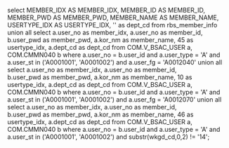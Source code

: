 
select 
    MEMBER_IDX AS MEMBER_IDX,
    MEMBER_ID AS MEMBER_ID,
    MEMBER_PWD AS MEMBER_PWD,
    MEMBER_NAME AS MEMBER_NAME,
    USERTYPE_IDX AS USERTYPE_IDX,
    '' as dept_cd
from rbs_member_info
union all
select 
    a.user_no as member_idx,
    a.user_no as member_id,    
    b.user_pwd as member_pwd,
    a.kor_nm as member_name,
    45 as usertype_idx,
    a.dept_cd as dept_cd
from COM.V_BSAC_USER a, 
     COM.CMMN040 b
where 
 a.user_no = b.user_id
and a.user_type = 'A'
and a.user_st in ('A0001001',
'A0001002')
and a.user_fg = 'A0012040'
union all
select 
    a.user_no as member_idx,
    a.user_no as member_id,    
    b.user_pwd as member_pwd,
    a.kor_nm as member_name,
    10 as usertype_idx,
    a.dept_cd as dept_cd
from COM.V_BSAC_USER a, 
     COM.CMMN040 b
where 
 a.user_no = b.user_id
and a.user_type = 'A'
and a.user_st in ('A0001001',
'A0001002')
and a.user_fg = 'A0012070'
union all
select 
    a.user_no as member_idx,
    a.user_no as member_id,    
    b.user_pwd as member_pwd,
    a.kor_nm as member_name,
    46 as usertype_idx,
    a.dept_cd as dept_cd
from COM.V_BSAC_USER a, 
     COM.CMMN040 b
where 
 a.user_no = b.user_id
and a.user_type = 'A'
and a.user_st in ('A0001001',
'A0001002')
and substr(wkgd_cd,0,2) != '14';


